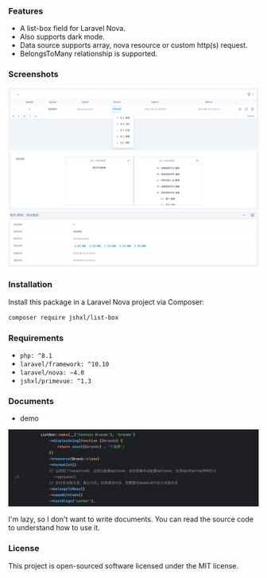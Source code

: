 ### Features

- A list-box field for Laravel Nova.
- Also supports dark mode.
- Data source supports array, nova resource or custom http(s) request.
- BelongsToMany relationship is supported.

### Screenshots

![Index View](docs/index.png)
![Form View](docs/form.png)
![Detail View](docs/detail.png)

### Installation

Install this package in a Laravel Nova project via Composer:

```bash
composer require jshxl/list-box
```

### Requirements

- `php: ^8.1`
- `laravel/framework: ^10.10`
- `laravel/nova: ~4.0`
- `jshxl/primevue: ^1.3`

### Documents

- demo

![Demo View](docs/demo.png)

I'm lazy, so I don't want to write documents. You can read the source code to understand how to use it.

### License

This project is open-sourced software licensed under the MIT license.
